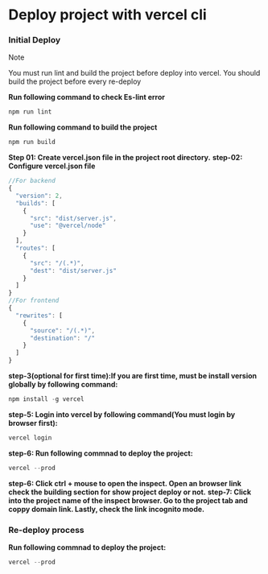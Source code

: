# Deploy project with vercel cli

### Initial Deploy

> [!NOTE]
> You must run lint and build the project before deploy into vercel.
> You should build the project before every re-deploy

**Run following command to check Es-lint error**

```javascript
npm run lint
```

**Run following command to build the project**

```javascript
npm run build
```

**Step 01: Create vercel.json file in the project root directory.**
**step-02: Configure vercel.json file**

```javascript
//For backend
{
  "version": 2,
  "builds": [
    {
      "src": "dist/server.js",
      "use": "@vercel/node"
    }
  ],
  "routes": [
    {
      "src": "/(.*)",
      "dest": "dist/server.js"
    }
  ]
}
//For frontend
{
  "rewrites": [
    {
      "source": "/(.*)",
      "destination": "/"
    }
  ]
}
```

**step-3(optional for first time):If you are first time, must be install version globally by following command:**

```javascript
npm install -g vercel
```

**step-5: Login into vercel by following command(You must login by browser first):**

```javascript
vercel login
```

**step-6: Run following commnad to deploy the project:**

```javascript
vercel --prod
```

**step-6: Click ctrl + mouse to open the inspect. Open an browser link check the building section for show project deploy or not.**
**step-7: Click into the project name of the inspect browser. Go to the project tab and coppy domain link. Lastly, check the link incognito mode.**

### Re-deploy process

**Run following commnad to deploy the project:**

```javascript
vercel --prod
```
